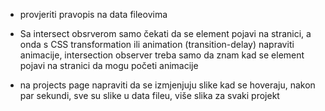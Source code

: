 -   provjeriti pravopis na data fileovima

-   Sa intersect obsrverom samo čekati da se element pojavi na stranici, a onda s CSS transformation ili animation (transition-delay) napraviti animacije, intersection observer treba samo da znam kad se element pojavi na stranici da mogu početi animacije

-   na projects page napraviti da se izmjenjuju slike kad se hoveraju, nakon par sekundi, sve su slike u data fileu, više slika za svaki projekt
